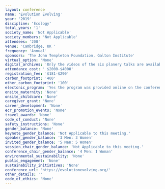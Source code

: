 ```yaml
---
layout: conference 
name: 'Evolution Evolving'
year: '2019'
discipline: 'Ecology'
total_years: '1'
society_name: 'Not Applicable'
society_members: 'Not Applicable'
attendees: '200'
venue: 'Cambridge, UK '
frequency: 'Annual'
sponsors: 'The John Templeton Foundation, Galton Institute'
virtual_option: 'None'
digital_archives: 'Only the videos of the six planery talks are available on Youtube'
attendance_cost: ' $2000-$4000'
registration_fee: '$181-$290'
carbon_footprint: '400'
other_carbon_footprint: '100'
electonic_program: 'Yes the program was provided online on the conference website.'
onsite_maternity: 'None'
onsite_childcare: 'None'
caregiver_grant: 'None'
career_development: 'None'
ecr_promotion_events: 'None'
travel_awards: 'None'
code_of_conduct: 'None'
safety_instructions: 'None'
gender_balance: 'None'
keynote_gender_balance: 'Not Applicable to this meeting.'
speaker_gender_balance: '3 Men: 3 Women'
invited_gender_balance: '5 Men: 5 Women'
session_chair_gender_balance: 'Not Applicable to this meeting.'
conference_chair_gender_balance: '4 Men: 1 Woman'
environmental_sustainability: 'None'
public_engagement: 'None'
sustainability_initiatives: 'None'
conference_url: 'https://evolutionevolving.org/'
other_details: ''
code_of_ethics: 'None'
---
```

